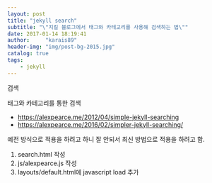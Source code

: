 ```yaml
---
layout: post
title: "jekyll search"
subtitle: "\"지킬 블로그에서 태그와 카테고리를 사용해 검색하는 법\""
date: 2017-01-14 18:19:41
author:     "karais89"
header-img: "img/post-bg-2015.jpg"
catalog: true
tags:
    - jekyll
---
```


검색

태그와 카테고리를 통한 검색

* https://alexpearce.me/2012/04/simple-jekyll-searching
* https://alexpearce.me/2016/02/simpler-jekyll-searching/

예전 방식으로 적용을 하려고 하니 잘 안되서 최신 방법으로 적용을 하려고 함.

1. search.html 작성
2. js/alexpearce.js 작성
3. layouts/default.html에 javascript load 추가
